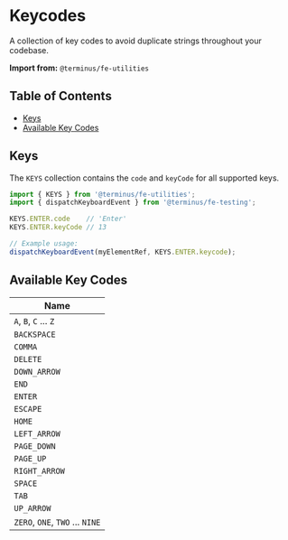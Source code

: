 <h1>Keycodes</h1>

A collection of key codes to avoid duplicate strings throughout your codebase.

**Import from:** `@terminus/fe-utilities`

<!-- START doctoc generated TOC please keep comment here to allow auto update -->
<!-- DON'T EDIT THIS SECTION, INSTEAD RE-RUN doctoc TO UPDATE -->
## Table of Contents

- [Keys](#keys)
- [Available Key Codes](#available-key-codes)

<!-- END doctoc generated TOC please keep comment here to allow auto update -->

## Keys

The `KEYS` collection contains the `code` and `keyCode` for all supported keys.

```typescript
import { KEYS } from '@terminus/fe-utilities';
import { dispatchKeyboardEvent } from '@terminus/fe-testing';

KEYS.ENTER.code    // 'Enter'
KEYS.ENTER.keyCode // 13

// Example usage:
dispatchKeyboardEvent(myElementRef, KEYS.ENTER.keycode);
```

## Available Key Codes

| Name                            |
|---------------------------------|
| `A`, `B`, `C` ... `Z`           |
| `BACKSPACE`                     |
| `COMMA`                         |
| `DELETE`                        |
| `DOWN_ARROW`                    |
| `END`                           |
| `ENTER`                         |
| `ESCAPE`                        |
| `HOME`                          |
| `LEFT_ARROW`                    |
| `PAGE_DOWN`                     |
| `PAGE_UP`                       |
| `RIGHT_ARROW`                   |
| `SPACE`                         |
| `TAB`                           |
| `UP_ARROW`                      |
| `ZERO`, `ONE`, `TWO` ... `NINE` |
